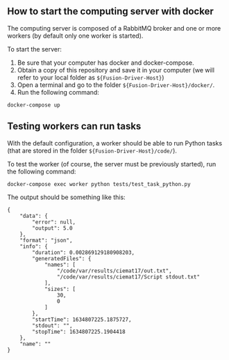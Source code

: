 How to start the computing server with docker
---------------------------------------------
The computing server is composed of a RabbitMQ broker and one or more workers (by default only one worker is started).

To start the server:
1. Be sure that your computer has docker and docker-compose.
2. Obtain a copy of this repository and save it in your computer (we will refer to your local folder as `${Fusion-Driver-Host}`)
3. Open a terminal and go to the folder `${Fusion-Driver-Host}/docker/`.
4. Run the following command:
```
docker-compose up
```

Testing workers can run tasks
------------------------------
With the default configuration, a worker should be able to run Python tasks (that are stored in the folder `${Fusion-Driver-Host}/code/`).

To test the worker (of course, the server must be previously started), run the following command:
```
docker-compose exec worker python tests/test_task_python.py
```
The output should be something like this:
``` 
{
    "data": {
        "error": null,
        "output": 5.0
    },
    "format": "json",
    "info": {
        "duration": 0.002869129180908203,
        "generatedFiles": {
            "names": [
                "/code/var/results/ciemat17/out.txt",
                "/code/var/results/ciemat17/Script stdout.txt"
            ],
            "sizes": [
                30,
                0
            ]
        },
        "startTime": 1634807225.1875727,
        "stdout": "",
        "stopTime": 1634807225.1904418
    },
    "name": ""
}
```
